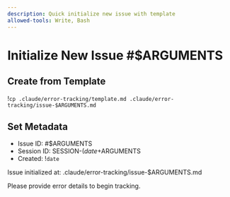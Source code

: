 ```yaml
---
description: Quick initialize new issue with template
allowed-tools: Write, Bash
---
```


# Initialize New Issue #$ARGUMENTS

## Create from Template
!`cp .claude/error-tracking/template.md .claude/error-tracking/issue-$ARGUMENTS.md`

## Set Metadata
- Issue ID: #$ARGUMENTS
- Session ID: SESSION-$(date +%s)-$ARGUMENTS
- Created: !`date`

Issue initialized at: .claude/error-tracking/issue-$ARGUMENTS.md

Please provide error details to begin tracking.